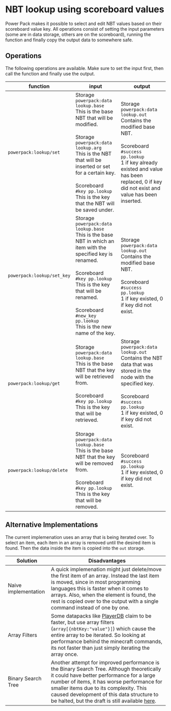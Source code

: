 # NBT lookup using scoreboard values
Power Pack makes it possible to select and edit NBT values based on their scoreboard value key. All operations consist of setting the input parameters (some are in data storage, others are on the scoreboard), running the function and finally copy the output data to somewhere safe.

## Operations
The following operations are available. Make sure to set the input first, then call the function and finally use the output.

function|input|output
-|-|-
`powerpack:lookup/set` | Storage<br>`powerpack:data lookup.base`<br>This is the base NBT that will be modified.<br><br>Storage<br>`powerpack:data lookup.arg`<br>This is the NBT that will be inserted or set for a certain key.<br><br>Scoreboard<br>`#key pp.lookup`<br>This is the key that the NBT will be saved  under.|Storage<br>`powerpack:data lookup.out`<br>Contains the modified base NBT.<br><br>Scoreboard<br>`#success pp.lookup`<br>1 if key already existed and value has been replaced, 0 if key did not exist and value has been inserted.
`powerpack:lookup/set_key`|Storage<br>`powerpack:data lookup.base`<br>This is the base NBT in which an item with the specified key is renamed.<br><br>Scoreboard<br>`#key pp.lookup`<br>This is the key that will be renamed.<br><br>Scoreboard<br>`#new_key pp.lookup`<br>This is the new name of the key.|Storage<br>`powerpack:data lookup.out`<br>Contains the modified base NBT.<br><br>Scoreboard<br>`#success pp.lookup`<br>1 if key existed, 0 if key did not exist.
`powerpack:lookup/get`|Storage<br>`powerpack:data lookup.base`<br>This is the base NBT that the key will be retrieved from.<br><br>Scoreboard<br>`#key pp.lookup`<br>This is the key that will be retrieved.|Storage<br>`powerpack:data lookup.out`<br>Contains the NBT data that was stored in the node with the specified key.<br><br>Scoreboard<br>`#success pp.lookup`<br>1 if key existed, 0 if key did not exist.
`powerpack:lookup/delete`|Storage<br>`powerpack:data lookup.base`<br>This is the base NBT that the key will be removed from.<br><br>Scoreboard<br>`#key pp.lookup`<br>This is the key that will be removed.|Scoreboard<br>`#success pp.lookup`<br>1 if key existed, 0 if key did not exist.

## Alternative Implementations
The current implemenation uses an array that is being iterated over. To select an item, each item in an array is removed until the desired item is found. Then the data inside the item is copied into the `out` storage.

Solution|Disadvantages
-|-
Naive implementation | A quick implemenation might just delete/move the first item of an array. Instead the last item is moved, since in most programming languages this is faster when it comes to arrays. Also, when the element is found, the rest is copied over to the output with a single command instead of one by one.
Array Filters | Some datapacks like [PlayerDB](https://github.com/rx-modules/PlayerDB) claim to be faster, but use array filters (`array[{nbtKey:"value"}]`) which cause the entire array to be iterated. So looking at performance behind the minecraft commands, its not faster than just simply iterating the array once.
Binary Search Tree | Another attempt for improved performance is the Binary Search Tree. Although theoretically it could have better performance for a large number of items, it has worse performance for smaller items due to its complexity. This caused development of this data structure to be halted, but the draft is still available [here](../draft/binary%20tree%20lookup//todo.md).